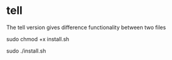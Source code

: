# tell
The tell version gives difference functionality  between two files


sudo chmod +x install.sh

sudo ./install.sh
